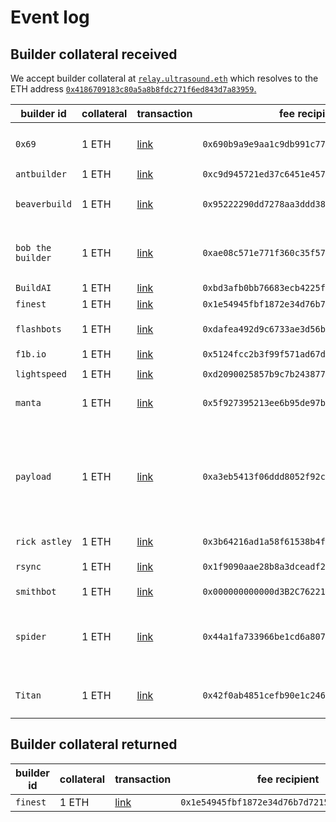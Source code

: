 # Event log

## Builder collateral received

We accept builder collateral at [`relay.ultrasound.eth`](https://app.ens.domains/name/relay.ultrasound.eth/details) which resolves to the ETH address [`0x4186709183c80a5a8b8fdc271f6ed843d7a83959`.](https://beaconcha.in/address/0x4186709183c80a5a8b8fdc271f6ed843d7a83959)

|builder id |collateral |	transaction	| fee recipient | pubkeys |
|------------------| --------- | ----------- | ----------- |----|
| `0x69` | 1 ETH |	[link](https://etherscan.io/tx/0x88a7537777881b9ed85bb6ea0e039656f4537ad3922b3f7691f32913f18a163b) | 	`0x690b9a9e9aa1c9db991c7721a92d351db4fac990`|`0xa4fb63c2ceeee73d1f1711fadf1c5357ac98cecb999d053be613f469a48f7416999a4da35dd60a7824478661399e6772`<br>`0xa971c4ee4ac5d47e0fb9e16be05981bfe51458f14c06b7a020304099c23d2d9952d4254cc50f291c385d15e7cae0cf9d` <br>`0xb194b2b8ec91a71c18f8483825234679299d146495a08db3bf3fb955e1d85a5fca77e88de93a74f4e32320fc922d3027`<br>`0x8bc8d110f8b5207e7edc407e8fa033937ddfe8d2c6f18c12a6171400eb6e04d49238ba2b0a95e633d15558e6a706fbe4`|
| `antbuilder` | 1 ETH | [link](https://etherscan.io/tx/0xcdd613fbc9f099a60862de3a6dca039c1c822feabc6887a6164cbbe321f12bab) | `0xc9d945721ed37c6451e457b3c7f1e0cec42417fb` | `0xb066a09b52c583db4c8bb1eba3c629f20b96d6f9a355b0615da653c8dbc136b85f467e77a4225cde9eadcd45f8693900`|
| `beaverbuild` | 1 ETH |	[link](https://etherscan.io/tx/0x288317a0433187b980b3a912aeb1c4dc5135325d40f3acbece95a28f307ac87c) | 	`0x95222290dd7278aa3ddd389cc1e1d165cc4bafe5`|`0x8dde59a0d40b9a77b901fc40bee1116acf643b2b60656ace951a5073fe317f57a086acf1eac7502ea32edcca1a900521`<br>`0xb5d883565500910f3f10f0a2e3a031139d972117a3b67da191ff93ba00ba26502d9b65385b5bca5e7c587273e40f2319`<br>`0x96a59d355b1f65e270b29981dd113625732539e955a1beeecbc471dd0196c4804574ff871d47ed34ff6d921061e9fc27`<br>`0xaec4ec48c2ec03c418c599622980184e926f0de3c9ceab15fc059d617fa0eafe7a0c62126a4657faf596a1b211eec347`|
| `bob the builder` | 1 ETH |	[link](https://etherscan.io/tx/0xd1c83a5214e2862bf55cb29b6430c86c204c06e7da91548b8cd3c79f98472cc6) | 	`0xae08c571e771f360c35f5715e36407ecc89d91ed`| `0x8d6e6c1b552fb5acba2a08eb882008f93f18f0e9c36ff96983778a3c167dd121ced4d214ae5380a9527a8f5ec64e3efd`<br>`0x91afe2631915f3fbd83f1d75e13ae8597b593441344bb55bf542b9bac31f662d1c820cafe4cde17291f115bb68a9945a`<br>`0x987ff80fcf6c5ee530f4a4352884cb89fc5f57ab287e58dd44d641f3bbe4cc40633d6ba0bbecc9c81b1d5be40a2abb99`<br>`0xa31892c0466813868f0cd8d3255dab5f84ae1a6d4a28a85bd85a68c30de311b5ad9b535bc611daa6bcf2365677f7a3fd`<br>`0x8c344feeb5426018c1855bc33cf739c15ce43fe780fc13275163f3c33075318619e6b2151407f87a970be24443c9cea4` |
| `BuildAI` | 1 ETH |	[link](https://etherscan.io/tx/0x816f58e110a0b377ff1dbbedd9300d7fc6e40644e25cca24c11d151b8171ddc9) | `0xbd3afb0bb76683ecb4225f9dbc91f998713c3b01`|`0x82ba7cadcdfc1b156ba2c48c1c627428ba917858e62c3a97d8f919510da23d0f11cf5db53cb92a5faf5de7d31bf38632`|
| `finest` | 1 ETH |	[link](https://etherscan.io/tx/0x192ae5b7275249b7b4dcc262ecbd921a0be739b461fbb81be927362b120568d2) | 	`0x1e54945fbf1872e34d76b7d72151b861704df8b2`| `NONE: collateral returned`|
| `flashbots` | 1 ETH | [link](https://etherscan.io/tx/0xd4045d30550609b15a2856cc3c112397f14e9db780a40c835c8d69ae68519dff) | `0xdafea492d9c6733ae3d56b7ed1adb60692c98bc5` | `0x81beef03aafd3dd33ffd7deb337407142c80fea2690e5b3190cfc01bde5753f28982a7857c96172a75a234cb7bcb994f`<br>`0xa1dead01e65f0a0eee7b5170223f20c8f0cbf122eac3324d61afbdb33a8885ff8cab2ef514ac2c7698ae0d6289ef27fc`<br>`0x81babeec8c9f2bb9c329fd8a3b176032fe0ab5f3b92a3f44d4575a231c7bd9c31d10b6328ef68ed1e8c02a3dbc8e80f9`|
| `f1b.io` | 1 ETH |	[link](https://etherscan.io/tx/0xc6050424c7c243055d9098e20cfd50d085629b84282b22021b7c67ed88639844) | `0x5124fcc2b3f99f571ad67d075643c743f38f1c34`|`0xabc387dff20ff4bda974b7f3041ea857d591681cc03271519196587a2d6b30c953ea4df11acf637db76f462834a8c80e`|
|`lightspeed`| 1 ETH | [link](https://etherscan.io/tx/0x67a019d008f45aa75c77ef0825e851127d14d0f3987a86d0e92f6d2cec0144c2) | `0xd2090025857b9c7b24387741f120538e928a3a59` | `0x84b02bdb674a28dea0467d3dded2b4aad11c0c5dba79b3d11c38476e2f45eb937ac078492781cca8d2123c2c574a7eb8`<br> `0xb3a4b137b0224321813151568035e4c0dd7af8a2523a606a73b7d459a6202e7d6d58f2149a32bc2fe85980866fdc0c92` |
| `manta` | 1 ETH |	[link](https://etherscan.io/tx/0x523f534f866435079e2976a74f1374dedf17545ced5e15d338143b1e38857c92) | 	`0x5f927395213ee6b95de97bddcb1b2b1c0f16844f`|`0xb5a688d26d7858b38c44f44568d68fb94f112fc834cd225d32dc52f0277c2007babc861f6f157a6fc6c1dc25bf409046`<br>`0xb1b734b8dd42b4744dc98ea330c3d9da64b7afc050afed96875593c73937d530a773e35ddc4b480f9d2e1d5ba452a469`<br>`0xa0d0dbdf7b5eda08c921dee5da7c78c34c9685db3e39e81eb91da94af29eaa50f1468813c86503bf41b4b51bf772800e`|
| `payload` | 1 ETH | [link](https://etherscan.io/tx/0x58c5bc8fd70ea1f82435dd96c0e3946b5aef15fa5718db3bfa430e5fa92cb6d1) | `0xa3eb5413f06ddd8052f92c01822f8ee9e6da0f0f` | `0xac4aac0f9ce2bafd4bab348c6b4d8a31e583043baea9bf0a619ebcd8568694b64888f0c9ca40c1c1f93e9c34e1b39cb1`<br>`0xac193b0f72fa96fab3695697f01a27441fdc70fe38bc6ad1eb4fd887f84025eb1708cd1678b6b4d7a63cc62039845251`<br>`0x98e7e3f6e08470add6bc2d312ed33cd8d59775782c85d7e7f98a34e792f1c4326b1c89846723e7fbe826a0cd559bc574`<br>`0x958514edaa1889e029548916327f3090da2de32afa4d9e2aff8489070e3bf7639000735adf02d86aa6bc8ec287045570`<br>`0x86d59ae03894b181e2935ec684912571da5888a6b2bd7870d58411eace02416a8d04aa0ba33545fc87f833d06b64253f`<br>`0xa65a9e75ae055aefbd850ff8e3baf8cb999814038f8e48dd34447ecf3e3c5c0a631fc0c1147b5b1c74aa389754612882`<br>`0x8070d2fbed08a3f251189cf304b5aa4de1c6817189e6779fa91bfed92a54c14ad81a86e3860040a36cbe6225ad5961e2`<br>`0x92183c4b21b5264659a3af2fb631a7f291d3e8fcbfd895f1952145fd4c093cb3e0831d1732fa5c6cff85025a56fb07da`<br>`0x8b32405861c6b674de8db46dfeb1f7c13ebc2f9e038994efa63b029cd39e36f7324a8401200889e2bbd5f07827b2c895`<br>`0x85b603e6b0b27e117e80c67a615060b3d0441ae2aee163cc49f30c964155e46fbd324b25c0fbadf9f4995a4b8b245be3`<br>`0x89551cb5def7a710d58c3f3c0b234266df9cab138d6bd79e58b03c3681030751f1aab2e2b08a706e2aba6db23ee1fb8b` |
| `rick astley` | 1 ETH |	[link](https://etherscan.io/tx/0x9070084b8b6c9bf07b9e622c932400ee541b3618f3856b1a46611644910e37c3) | 	`0x3b64216ad1a58f61538b4fa1b27327675ab7ed67`|`0xab847befe59b5effffa12f47acf44cbf8ef875e7c891a4ee9e9c483254cf9a55f5ed688e43ff5bc6cd9276e99091921b`|
| `rsync` | 1 ETH |	[link](https://etherscan.io/tx/0x3f3213b0029b023f6a2850aeacc3d6a91cee8053a082eaaff397d4249430b92a) | 	`0x1f9090aae28b8a3dceadf281b0f12828e676c326`|`0x978a35c39c41aadbe35ea29712bccffb117cc6ebcad4d86ea463d712af1dc80131d0c650dc29ba29ef27c881f43bd587`<br> `0x83d3495a2951065cf19c4d282afca0a635a39f6504bd76282ed0138fe28680ec60fa3fd149e6d27a94a7d90e7b1fb640`<br> `0x945fc51bf63613257792926c9155d7ae32db73155dc13bdfe61cd476f1fd2297b66601e8721b723cef11e4e6682e9d87`| 
| `smithbot` | 1 ETH |	[link](https://etherscan.io/tx/0xb8cbbab2057af9a346cab68c5efda34fe4fa6fadf8f0a9a1ee42d094fc81724b) | 	`0x000000000000d3B2C76221467d2f8c8f1dE832A2`| `0xb333337fac190c13f152d81c2127b156a2e73ef074f396cf2ac9b1443f6124e57b80267b989095d04c7a2f2e0a3f0bc0`|
| `spider` | 1 ETH | [link](https://etherscan.io/tx/0x78b7ca6142b6deeed4407f6204f549118a29b7fd75b5bd5373058bc4e5e15d46) | `0x44a1fa733966be1cd6a807e30ce7b28eeb4bd8ae` | `0xb5290d65b0b3f145630cf89c132dd647ea046c1f7fbc79df727c7c372fa18b0c88b84dd48da2b4a8ef7602ba293469cd`<br>`0x89c70d784ed1c7752a15be119dbbc7f077c98ad28ee44b2b280c27d2ad760fa2f31f1caac1b333689c981df9627fbac7`<br>`0xa630217edeeb6e4f85bce4e2766559aa58f94ee43c8a16900c1d95dae9801efc551c25d950f362ec8daeec0769b69bcb`<br>`0xa4e5b8d42b092d9db7ad828c538dd47ee8f21af920b79b79d47559a7e3dbc026c7a348a5b0526efc5d66c64abce198fa`<br>`0xa46444fdef3a72da9a069e95da0703fdb3ea5a5d0ee8633b55bc71d46ec79b888582749059c468be1cf62808a57bdaba`<br>`0x8c4c0e9af00edb8a25fa8684e07118c0cbd49459b87337953a4c3d6db57b896f6914070192fb404f22917fa44cf2aef4`<br>`0xb34a533cc69e98573ce6eef4c8364dc873ae677eaa644a51c8fe3367ee7ef1b1aa9d9458d59ec86ee8e25a7720dcc107` |
| `Titan` | 1 ETH |	[link](https://etherscan.io/tx/0x2d687831839d5332e33d110bae46b5f343d2cb76e518e6006695cafea4b0bb51) | 	`0x42f0ab4851cefb90e1c246067f7ae857577e608d`|`0xb67eaa5efcfa1d17319c344e1e5167811afbfe7922a2cf01c9a361f465597a5dc3a5472bd98843bac88d2541a78eab08`<br>`0x94a076b27f294dc44b9fd44d8e2b063fb129bc85ed047da1cefb82d16e1a13e6b50de31a86f5b233d1e6bbaca3c69173`<br>`0x95c8cc31f8d4e54eddb0603b8f12d59d466f656f374bde2073e321bdd16082d420e3eef4d62467a7ea6b83818381f742`<br>`0xb26f96664274e15fb6fcda862302e47de7e0e2a6687f8349327a9846043e42596ec44af676126e2cacbdd181f548e681`|

## Builder collateral returned

|builder id |collateral |	transaction	| fee recipient |
|------------------| --------- | ----------- | ----------- |
| `finest` | 1 ETH| [link](https://etherscan.io/tx/0x76db2b9e0c6e98a3dd6c7161441f5235ad11e9d267e52be2a070af51c7f6e9de) | `0x1e54945fbf1872e34d76b7d72151b861704df8b2` |
